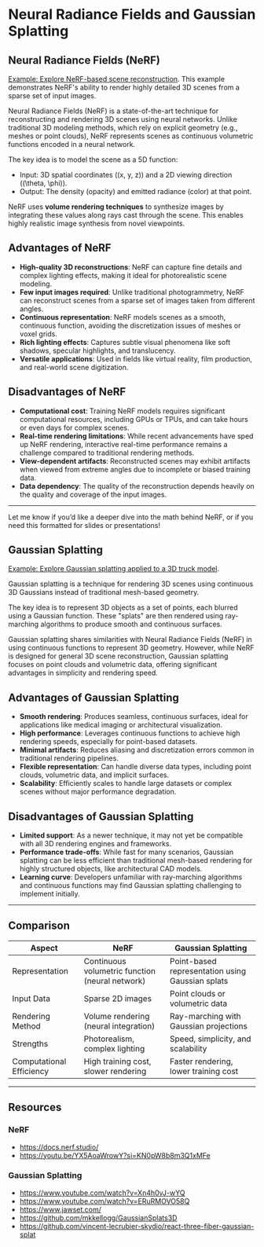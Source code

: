 # Neural Radiance Fields and Gaussian Splatting

## Neural Radiance Fields (NeRF)

[Example: Explore NeRF-based scene reconstruction](https://nerf-w.github.io/). This example demonstrates NeRF's ability to render highly detailed 3D scenes from a sparse set of input images.

Neural Radiance Fields (NeRF) is a state-of-the-art technique for reconstructing and rendering 3D scenes using neural networks. Unlike traditional 3D modeling methods, which rely on explicit geometry (e.g., meshes or point clouds), NeRF represents scenes as continuous volumetric functions encoded in a neural network.

The key idea is to model the scene as a 5D function:
- Input: 3D spatial coordinates \((x, y, z)\) and a 2D viewing direction \((\theta, \phi)\).
- Output: The density (opacity) and emitted radiance (color) at that point.

NeRF uses **volume rendering techniques** to synthesize images by integrating these values along rays cast through the scene. This enables highly realistic image synthesis from novel viewpoints.

## Advantages of NeRF

- **High-quality 3D reconstructions**: NeRF can capture fine details and complex lighting effects, making it ideal for photorealistic scene modeling.
- **Few input images required**: Unlike traditional photogrammetry, NeRF can reconstruct scenes from a sparse set of images taken from different angles.
- **Continuous representation**: NeRF models scenes as a smooth, continuous function, avoiding the discretization issues of meshes or voxel grids.
- **Rich lighting effects**: Captures subtle visual phenomena like soft shadows, specular highlights, and translucency.
- **Versatile applications**: Used in fields like virtual reality, film production, and real-world scene digitization.

## Disadvantages of NeRF

- **Computational cost**: Training NeRF models requires significant computational resources, including GPUs or TPUs, and can take hours or even days for complex scenes.
- **Real-time rendering limitations**: While recent advancements have sped up NeRF rendering, interactive real-time performance remains a challenge compared to traditional rendering methods.
- **View-dependent artifacts**: Reconstructed scenes may exhibit artifacts when viewed from extreme angles due to incomplete or biased training data.
- **Data dependency**: The quality of the reconstruction depends heavily on the quality and coverage of the input images.

---

Let me know if you’d like a deeper dive into the math behind NeRF, or if you need this formatted for slides or presentations!



## Gaussian Splatting

[Example: Explore Gaussian splatting applied to a 3D truck model](https://projects.markkellogg.org/threejs/gaussian_splats_3d_demos/truck.html?mode=0).

Gaussian splatting is a technique for rendering 3D scenes using continuous 3D Gaussians instead of traditional mesh-based geometry.

The key idea is to represent 3D objects as a set of points, each blurred using a Gaussian function. These "splats" are then rendered using ray-marching algorithms to produce smooth and continuous surfaces.

Gaussian splatting shares similarities with Neural Radiance Fields (NeRF) in using continuous functions to represent 3D geometry. However, while NeRF is designed for general 3D scene reconstruction, Gaussian splatting focuses on point clouds and volumetric data, offering significant advantages in simplicity and rendering speed.

## Advantages of Gaussian Splatting

- **Smooth rendering**: Produces seamless, continuous surfaces, ideal for applications like medical imaging or architectural visualization.
- **High performance**: Leverages continuous functions to achieve high rendering speeds, especially for point-based datasets.
- **Minimal artifacts**: Reduces aliasing and discretization errors common in traditional rendering pipelines.
- **Flexible representation**: Can handle diverse data types, including point clouds, volumetric data, and implicit surfaces.
- **Scalability**: Efficiently scales to handle large datasets or complex scenes without major performance degradation.

## Disadvantages of Gaussian Splatting

- **Limited support**: As a newer technique, it may not yet be compatible with all 3D rendering engines and frameworks.
- **Performance trade-offs**: While fast for many scenarios, Gaussian splatting can be less efficient than traditional mesh-based rendering for highly structured objects, like architectural CAD models.
- **Learning curve**: Developers unfamiliar with ray-marching algorithms and continuous functions may find Gaussian splatting challenging to implement initially.

---

## Comparison

| **Aspect**             | **NeRF**                                         | **Gaussian Splatting**                             |
|-------------------------|-------------------------------------------------|---------------------------------------------------|
| Representation          | Continuous volumetric function (neural network) | Point-based representation using Gaussian splats  |
| Input Data              | Sparse 2D images                                | Point clouds or volumetric data                   |
| Rendering Method        | Volume rendering (neural integration)           | Ray-marching with Gaussian projections            |
| Strengths               | Photorealism, complex lighting                  | Speed, simplicity, and scalability                |
| Computational Efficiency| High training cost, slower rendering            | Faster rendering, lower training cost             |

---

## Resources

### NeRF
- https://docs.nerf.studio/
- https://youtu.be/YX5AoaWrowY?si=KN0pW8b8m3Q1xMFe

### Gaussian Splatting
- https://www.youtube.com/watch?v=Xn4h0vJ-wYQ
- https://www.youtube.com/watch?v=ERuRMOVO58Q
- https://www.jawset.com/
- https://github.com/mkkellogg/GaussianSplats3D
- https://github.com/vincent-lecrubier-skydio/react-three-fiber-gaussian-splat
